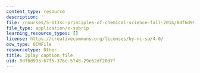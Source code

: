 ```yaml
---
content_type: resource
description: ''
file: /courses/5-111sc-principles-of-chemical-science-fall-2014/8df6d99367f5376c574829e62df20d7f_ZZ6jwuBJxc.srt
file_type: application/x-subrip
learning_resource_types: []
license: https://creativecommons.org/licenses/by-nc-sa/4.0/
ocw_type: OCWFile
resourcetype: Other
title: 3play caption file
uid: 8df6d993-67f5-376c-5748-29e62df20d7f
---
```

